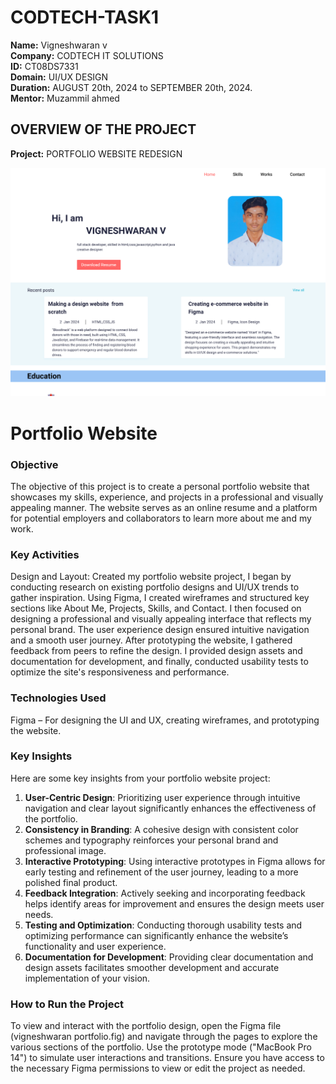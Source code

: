# CODTECH-TASK1
**Name:**  Vigneshwaran v<br>
**Company:** CODTECH IT SOLUTIONS<br>
**ID:** CT08DS7331<br>
**Domain:** UI/UX DESIGN<br>
**Duration:** AUGUST 20th, 2024 to SEPTEMBER 20th, 2024.
<br>
**Mentor:** Muzammil ahmed<br>

## OVERVIEW OF THE PROJECT
**Project:** PORTFOLIO WEBSITE REDESIGN

![Screenshot](https://github.com/vigneshwaran046/CODTECH-Task1/blob/0fb2b12e377f982ac9ab9a54401163a0dd4f29cf/Screenshot%202024-09-17%20073327.png)


<h1> Portfolio Website</h1>
<h3>Objective</h3>
The objective of this project is to create a personal portfolio website that showcases my skills, experience, and projects in a professional and visually appealing manner. The website serves as an online resume and a platform for potential employers and collaborators to learn more about me and my work.

<h3>Key Activities</h3>
Design and Layout: Created my portfolio website project, I began by conducting research on existing portfolio designs and UI/UX trends to gather inspiration. Using Figma, I created wireframes and structured key sections like About Me, Projects, Skills, and Contact. I then focused on designing a professional and visually appealing interface that reflects my personal brand. The user experience design ensured intuitive navigation and a smooth user journey. After prototyping the website, I gathered feedback from peers to refine the design. I provided design assets and documentation for development, and finally, conducted usability tests to optimize the site's responsiveness and performance.

<h3>Technologies Used</h3>
Figma – For designing the UI and UX, creating wireframes, and prototyping the website.

<h3>Key Insights</h3>
Here are some key insights from your portfolio website project:

1. **User-Centric Design**: Prioritizing user experience through intuitive navigation and clear layout significantly enhances the effectiveness of the portfolio.
2. **Consistency in Branding**: A cohesive design with consistent color schemes and typography reinforces your personal brand and professional image.
3. **Interactive Prototyping**: Using interactive prototypes in Figma allows for early testing and refinement of the user journey, leading to a more polished final product.
4. **Feedback Integration**: Actively seeking and incorporating feedback helps identify areas for improvement and ensures the design meets user needs.
5. **Testing and Optimization**: Conducting thorough usability tests and optimizing performance can significantly enhance the website’s functionality and user experience.
6. **Documentation for Development**: Providing clear documentation and design assets facilitates smoother development and accurate implementation of your vision.
<h3>How to Run the Project</h3>
 To view and interact with the portfolio design, open the Figma file (vigneshwaran portfolio.fig) and navigate through the pages to explore the various sections of the portfolio. Use the prototype mode ("MacBook Pro 14") to simulate user interactions and transitions. Ensure you have access to the necessary Figma permissions to view or edit the project as needed.
